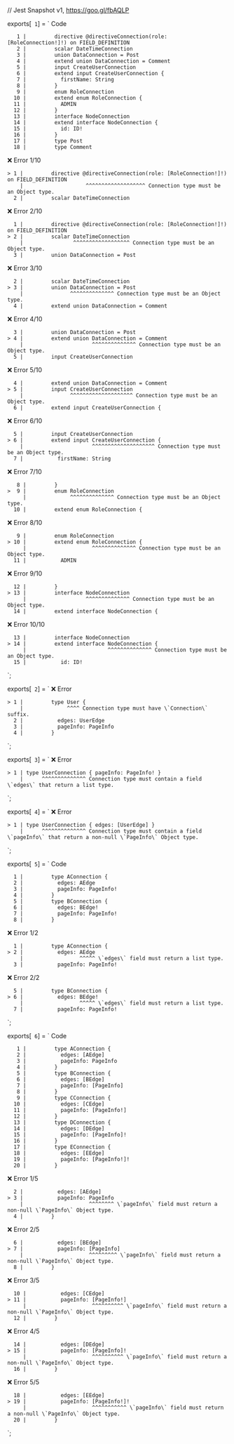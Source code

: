 // Jest Snapshot v1, https://goo.gl/fbAQLP

exports[` 1`] = `
Code

       1 |         directive @directiveConnection(role: [RoleConnection!]!) on FIELD_DEFINITION
       2 |         scalar DateTimeConnection
       3 |         union DataConnection = Post
       4 |         extend union DataConnection = Comment
       5 |         input CreateUserConnection
       6 |         extend input CreateUserConnection {
       7 |           firstName: String
       8 |         }
       9 |         enum RoleConnection
      10 |         extend enum RoleConnection {
      11 |           ADMIN
      12 |         }
      13 |         interface NodeConnection
      14 |         extend interface NodeConnection {
      15 |           id: ID!
      16 |         }
      17 |         type Post
      18 |         type Comment

❌ Error 1/10

    > 1 |         directive @directiveConnection(role: [RoleConnection!]!) on FIELD_DEFINITION
        |                    ^^^^^^^^^^^^^^^^^^^ Connection type must be an Object type.
      2 |         scalar DateTimeConnection

❌ Error 2/10

      1 |         directive @directiveConnection(role: [RoleConnection!]!) on FIELD_DEFINITION
    > 2 |         scalar DateTimeConnection
        |                ^^^^^^^^^^^^^^^^^^ Connection type must be an Object type.
      3 |         union DataConnection = Post

❌ Error 3/10

      2 |         scalar DateTimeConnection
    > 3 |         union DataConnection = Post
        |               ^^^^^^^^^^^^^^ Connection type must be an Object type.
      4 |         extend union DataConnection = Comment

❌ Error 4/10

      3 |         union DataConnection = Post
    > 4 |         extend union DataConnection = Comment
        |                      ^^^^^^^^^^^^^^ Connection type must be an Object type.
      5 |         input CreateUserConnection

❌ Error 5/10

      4 |         extend union DataConnection = Comment
    > 5 |         input CreateUserConnection
        |               ^^^^^^^^^^^^^^^^^^^^ Connection type must be an Object type.
      6 |         extend input CreateUserConnection {

❌ Error 6/10

      5 |         input CreateUserConnection
    > 6 |         extend input CreateUserConnection {
        |                      ^^^^^^^^^^^^^^^^^^^^ Connection type must be an Object type.
      7 |           firstName: String

❌ Error 7/10

       8 |         }
    >  9 |         enum RoleConnection
         |              ^^^^^^^^^^^^^^ Connection type must be an Object type.
      10 |         extend enum RoleConnection {

❌ Error 8/10

       9 |         enum RoleConnection
    > 10 |         extend enum RoleConnection {
         |                     ^^^^^^^^^^^^^^ Connection type must be an Object type.
      11 |           ADMIN

❌ Error 9/10

      12 |         }
    > 13 |         interface NodeConnection
         |                   ^^^^^^^^^^^^^^ Connection type must be an Object type.
      14 |         extend interface NodeConnection {

❌ Error 10/10

      13 |         interface NodeConnection
    > 14 |         extend interface NodeConnection {
         |                          ^^^^^^^^^^^^^^ Connection type must be an Object type.
      15 |           id: ID!
`;

exports[` 2`] = `
❌ Error

    > 1 |         type User {
        |              ^^^^ Connection type must have \`Connection\` suffix.
      2 |           edges: UserEdge
      3 |           pageInfo: PageInfo
      4 |         }
`;

exports[` 3`] = `
❌ Error

    > 1 | type UserConnection { pageInfo: PageInfo! }
        |      ^^^^^^^^^^^^^^ Connection type must contain a field \`edges\` that return a list type.
`;

exports[` 4`] = `
❌ Error

    > 1 | type UserConnection { edges: [UserEdge] }
        |      ^^^^^^^^^^^^^^ Connection type must contain a field \`pageInfo\` that return a non-null \`PageInfo\` Object type.
`;

exports[` 5`] = `
Code

      1 |         type AConnection {
      2 |           edges: AEdge
      3 |           pageInfo: PageInfo!
      4 |         }
      5 |         type BConnection {
      6 |           edges: BEdge!
      7 |           pageInfo: PageInfo!
      8 |         }

❌ Error 1/2

      1 |         type AConnection {
    > 2 |           edges: AEdge
        |                  ^^^^^ \`edges\` field must return a list type.
      3 |           pageInfo: PageInfo!

❌ Error 2/2

      5 |         type BConnection {
    > 6 |           edges: BEdge!
        |                  ^^^^^ \`edges\` field must return a list type.
      7 |           pageInfo: PageInfo!
`;

exports[` 6`] = `
Code

       1 |         type AConnection {
       2 |           edges: [AEdge]
       3 |           pageInfo: PageInfo
       4 |         }
       5 |         type BConnection {
       6 |           edges: [BEdge]
       7 |           pageInfo: [PageInfo]
       8 |         }
       9 |         type CConnection {
      10 |           edges: [CEdge]
      11 |           pageInfo: [PageInfo!]
      12 |         }
      13 |         type DConnection {
      14 |           edges: [DEdge]
      15 |           pageInfo: [PageInfo]!
      16 |         }
      17 |         type EConnection {
      18 |           edges: [EEdge]
      19 |           pageInfo: [PageInfo!]!
      20 |         }

❌ Error 1/5

      2 |           edges: [AEdge]
    > 3 |           pageInfo: PageInfo
        |                     ^^^^^^^^ \`pageInfo\` field must return a non-null \`PageInfo\` Object type.
      4 |         }

❌ Error 2/5

      6 |           edges: [BEdge]
    > 7 |           pageInfo: [PageInfo]
        |                     ^^^^^^^^^ \`pageInfo\` field must return a non-null \`PageInfo\` Object type.
      8 |         }

❌ Error 3/5

      10 |           edges: [CEdge]
    > 11 |           pageInfo: [PageInfo!]
         |                     ^^^^^^^^^^ \`pageInfo\` field must return a non-null \`PageInfo\` Object type.
      12 |         }

❌ Error 4/5

      14 |           edges: [DEdge]
    > 15 |           pageInfo: [PageInfo]!
         |                     ^^^^^^^^^^ \`pageInfo\` field must return a non-null \`PageInfo\` Object type.
      16 |         }

❌ Error 5/5

      18 |           edges: [EEdge]
    > 19 |           pageInfo: [PageInfo!]!
         |                     ^^^^^^^^^^^ \`pageInfo\` field must return a non-null \`PageInfo\` Object type.
      20 |         }
`;
